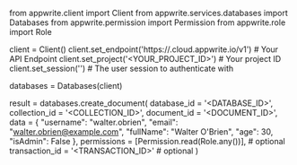from appwrite.client import Client
from appwrite.services.databases import Databases
from appwrite.permission import Permission
from appwrite.role import Role

client = Client()
client.set_endpoint('https://<REGION>.cloud.appwrite.io/v1') # Your API Endpoint
client.set_project('<YOUR_PROJECT_ID>') # Your project ID
client.set_session('') # The user session to authenticate with

databases = Databases(client)

result = databases.create_document(
    database_id = '<DATABASE_ID>',
    collection_id = '<COLLECTION_ID>',
    document_id = '<DOCUMENT_ID>',
    data = {
        "username": "walter.obrien",
        "email": "walter.obrien@example.com",
        "fullName": "Walter O'Brien",
        "age": 30,
        "isAdmin": False
    },
    permissions = [Permission.read(Role.any())], # optional
    transaction_id = '<TRANSACTION_ID>' # optional
)
